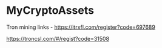 # MyCryptoAssets
Tron mining links -
https://itrxfl.com/register?code=697689

https://troncsl.com/#/regist?code=31508
